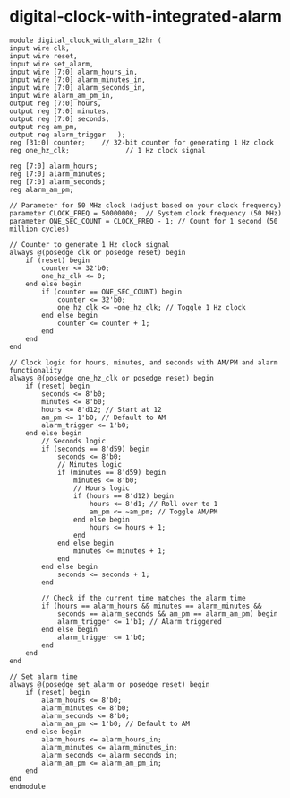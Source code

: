 # digital-clock-with-integrated-alarm



    module digital_clock_with_alarm_12hr (
    input wire clk,             
    input wire reset,           
    input wire set_alarm,      
    input wire [7:0] alarm_hours_in,  
    input wire [7:0] alarm_minutes_in, 
    input wire [7:0] alarm_seconds_in,
    input wire alarm_am_pm_in,    
    output reg [7:0] hours,     
    output reg [7:0] minutes,  
    output reg [7:0] seconds,    
    output reg am_pm,          
    output reg alarm_trigger   );
    reg [31:0] counter;    // 32-bit counter for generating 1 Hz clock
    reg one_hz_clk;              // 1 Hz clock signal

    reg [7:0] alarm_hours;
    reg [7:0] alarm_minutes;
    reg [7:0] alarm_seconds;
    reg alarm_am_pm;

    // Parameter for 50 MHz clock (adjust based on your clock frequency)
    parameter CLOCK_FREQ = 50000000;  // System clock frequency (50 MHz)
    parameter ONE_SEC_COUNT = CLOCK_FREQ - 1; // Count for 1 second (50 million cycles)

    // Counter to generate 1 Hz clock signal
    always @(posedge clk or posedge reset) begin
        if (reset) begin
            counter <= 32'b0;
            one_hz_clk <= 0;
        end else begin
            if (counter == ONE_SEC_COUNT) begin
                counter <= 32'b0;
                one_hz_clk <= ~one_hz_clk; // Toggle 1 Hz clock
            end else begin
                counter <= counter + 1;
            end
        end
    end

    // Clock logic for hours, minutes, and seconds with AM/PM and alarm functionality
    always @(posedge one_hz_clk or posedge reset) begin
        if (reset) begin
            seconds <= 8'b0;
            minutes <= 8'b0;
            hours <= 8'd12; // Start at 12
            am_pm <= 1'b0; // Default to AM
            alarm_trigger <= 1'b0;
        end else begin
            // Seconds logic
            if (seconds == 8'd59) begin
                seconds <= 8'b0;
                // Minutes logic
                if (minutes == 8'd59) begin
                    minutes <= 8'b0;
                    // Hours logic
                    if (hours == 8'd12) begin
                        hours <= 8'd1; // Roll over to 1
                        am_pm <= ~am_pm; // Toggle AM/PM
                    end else begin
                        hours <= hours + 1;
                    end
                end else begin
                    minutes <= minutes + 1;
                end
            end else begin
                seconds <= seconds + 1;
            end
            
            // Check if the current time matches the alarm time
            if (hours == alarm_hours && minutes == alarm_minutes && 
                seconds == alarm_seconds && am_pm == alarm_am_pm) begin
                alarm_trigger <= 1'b1; // Alarm triggered
            end else begin
                alarm_trigger <= 1'b0;
            end
        end
    end

    // Set alarm time
    always @(posedge set_alarm or posedge reset) begin
        if (reset) begin
            alarm_hours <= 8'b0;
            alarm_minutes <= 8'b0;
            alarm_seconds <= 8'b0;
            alarm_am_pm <= 1'b0; // Default to AM
        end else begin
            alarm_hours <= alarm_hours_in;
            alarm_minutes <= alarm_minutes_in;
            alarm_seconds <= alarm_seconds_in;
            alarm_am_pm <= alarm_am_pm_in;
        end
    end
    endmodule





